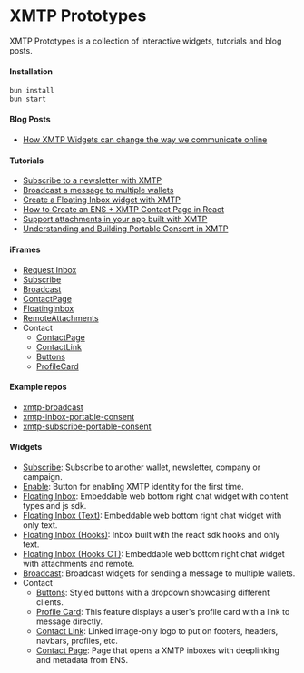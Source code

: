# XMTP Prototypes

XMTP Prototypes is a collection of interactive widgets, tutorials and blog posts.

#### Installation

```bash
bun install
bun start
```

#### Blog Posts

- [How XMTP Widgets can change the way we communicate online](https://xmtp-prototypes.vercel.app/Posts/Contact)

#### Tutorials

- [Subscribe to a newsletter with XMTP](https://xmtp-prototypes.vercel.app/Tutorials/Subscribe)
- [Broadcast a message to multiple wallets](https://xmtp-prototypes.vercel.app/Tutorials/Broadcast)
- [Create a Floating Inbox widget with XMTP](https://xmtp-prototypes.vercel.app/Tutorials/FloatingInbox)
- [How to Create an ENS + XMTP Contact Page in React](https://xmtp-prototypes.vercel.app/Tutorials/ContactPage)
- [Support attachments in your app built with XMTP](https://xmtp-prototypes.vercel.app/Tutorials/RemoteAttachments)
- [Understanding and Building Portable Consent in XMTP](https://xmtp-prototypes.vercel.app/Tutorials/PortableConsent)

#### iFrames

- [Request Inbox](https://xmtp-prototypes.vercel.app/Frames/RequestInbox)
- [Subscribe](https://xmtp-prototypes.vercel.app/Frames/Subscribe)
- [Broadcast](https://xmtp-prototypes.vercel.app/Frames/Broadcast)
- [ContactPage](https://xmtp-prototypes.vercel.app/Frames/ContactPage)
- [FloatingInbox](https://xmtp-prototypes.vercel.app/Frames/FloatingInbox)
- [RemoteAttachments](https://xmtp-prototypes.vercel.app/Frames/RemoteAttachments)
- Contact
  - [ContactPage](https://xmtp-prototypes.vercel.app/Frames/ContactPage)
  - [ContactLink](https://xmtp-prototypes.vercel.app/Frames/ContactLink)
  - [Buttons](https://xmtp-prototypes.vercel.app/Frames/Buttons)
  - [ProfileCard](https://xmtp-prototypes.vercel.app/Frames/ProfileCard)

#### Example repos

- [xmtp-broadcast](https://github.com/fabriguespe/xmtp-broadcast)
- [xmtp-inbox-portable-consent](https://github.com/fabriguespe/xmtp-inbox-portable-consent)
- [xmtp-subscribe-portable-consent](https://github.com/fabriguespe/xmtp-subscribe-portable-consent)

#### Widgets

- [Subscribe](https://xmtp-prototypes.vercel.app/Widgets/Subscribe): Subscribe to another wallet, newsletter, company or campaign.
- [Enable](https://xmtp-prototypes.vercel.app/Widgets/Enable): Button for enabling XMTP identity for the first time.
- [Floating Inbox](https://xmtp-prototypes.vercel.app/Widgets/FloatingInbox): Embeddable web bottom right chat widget with content types and js sdk.
- [Floating Inbox (Text)](https://xmtp-prototypes.vercel.app/Widgets/FloatingInbox-text): Embeddable web bottom right chat widget with only text.
- [Floating Inbox (Hooks)](https://xmtp-prototypes.vercel.app/Widgets/FloatingInbox-hooks): Inbox built with the react sdk hooks and only text.
- [Floating Inbox (Hooks CT)](https://xmtp-prototypes.vercel.app/Widgets/FloatingInbox-hooks-ct): Embeddable web bottom right chat widget with attachments and remote.
- [Broadcast](https://xmtp-prototypes.vercel.app/Widgets/Broadcast): Broadcast widgets for sending a message to multiple wallets.
- Contact
  - [Buttons](https://xmtp-prototypes.vercel.app/Widgets/Contact/Buttons): Styled buttons with a dropdown showcasing different clients.
  - [Profile Card](https://xmtp-prototypes.vercel.app/Widgets/Contact/ProfileCard): This feature displays a user's profile card with a link to message directly.
  - [Contact Link](https://xmtp-prototypes.vercel.app/Widgets/Contact/ContactLink): Linked image-only logo to put on footers, headers, navbars, profiles, etc.
  - [Contact Page](https://xmtp-prototypes.vercel.app/Widgets/Contact/ContactPage): Page that opens a XMTP inboxes with deeplinking and metadata from ENS.
